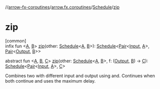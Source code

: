 //[arrow-fx-coroutines](../../../index.md)/[arrow.fx.coroutines](../index.md)/[Schedule](index.md)/[zip](zip.md)

# zip

[common]\
infix fun &lt;[A](zip.md), [B](zip.md)&gt; [zip](zip.md)(other: [Schedule](index.md)&lt;[A](zip.md), [B](zip.md)&gt;): [Schedule](index.md)&lt;[Pair](https://kotlinlang.org/api/latest/jvm/stdlib/kotlin/-pair/index.html)&lt;[Input](index.md), [A](zip.md)&gt;, [Pair](https://kotlinlang.org/api/latest/jvm/stdlib/kotlin/-pair/index.html)&lt;[Output](index.md), [B](zip.md)&gt;&gt;

abstract fun &lt;[A](zip.md), [B](zip.md), [C](zip.md)&gt; [zip](zip.md)(other: [Schedule](index.md)&lt;[A](zip.md), [B](zip.md)&gt;, f: ([Output](index.md), [B](zip.md)) -&gt; [C](zip.md)): [Schedule](index.md)&lt;[Pair](https://kotlinlang.org/api/latest/jvm/stdlib/kotlin/-pair/index.html)&lt;[Input](index.md), [A](zip.md)&gt;, [C](zip.md)&gt;

Combines two with different input and output using and. Continues when both continue and uses the maximum delay.
